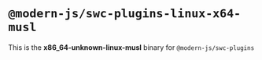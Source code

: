 # `@modern-js/swc-plugins-linux-x64-musl`

This is the **x86_64-unknown-linux-musl** binary for `@modern-js/swc-plugins`
